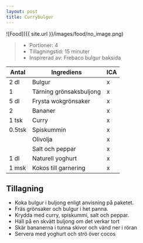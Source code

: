```yaml
---
layout: post
title: Currybulgur
---
```


![Food]({{ site.url }}/images/food/no_image.png)

>* Portioner: 4
>* Tillagningstid: 15 minuter
>* Inspirerad av: Frebaco bulgur baksida

Antal | Ingrediens                | ICA
----- | ------------------------- | ---
2 dl  | Bulgur                    | x
1     | Tärning grönsaksbuljong   | x
5 dl  | Frysta wokgrönsaker       | x
2     | Bananer                   | x
1 tsk | Curry                     | x
0.5tsk| Spiskummin                | x
      | Olivolja                  | x
      | Salt och peppar           | x
1 dl  | Naturell yoghurt          | x
1 msk | Kokos till garnering      | x

Tillagning
----------

* Koka bulgur i buljong enligt anvisning på paketet.
* Fräs grönsaker och bulgur i het panna.
* Krydda med curry, spiskummi, salt och peppar.
* Häll på en skvätt buljong om det verkar tort
* Skär bananerna i tunna skivor och vänd ner i röran
* Servera med yoghurt och strö över cocos
